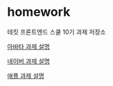 # homework
테킷 프론트엔드 스쿨 10기 과제 저장소

[아바타 과제 설명](avatars/avatars.md)

[네이버 과제 설명](naver/naver.md)

[애플 과제 설명](apple/apple.md)

